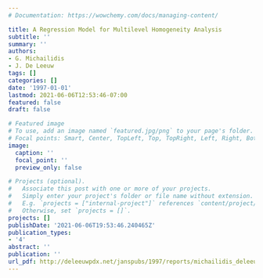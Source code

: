 ```yaml
---
# Documentation: https://wowchemy.com/docs/managing-content/

title: A Regression Model for Multilevel Homogeneity Analysis
subtitle: ''
summary: ''
authors:
- G. Michailidis
- J. De Leeuw
tags: []
categories: []
date: '1997-01-01'
lastmod: 2021-06-06T12:53:46-07:00
featured: false
draft: false

# Featured image
# To use, add an image named `featured.jpg/png` to your page's folder.
# Focal points: Smart, Center, TopLeft, Top, TopRight, Left, Right, BottomLeft, Bottom, BottomRight.
image:
  caption: ''
  focal_point: ''
  preview_only: false

# Projects (optional).
#   Associate this post with one or more of your projects.
#   Simply enter your project's folder or file name without extension.
#   E.g. `projects = ["internal-project"]` references `content/project/deep-learning/index.md`.
#   Otherwise, set `projects = []`.
projects: []
publishDate: '2021-06-06T19:53:46.240465Z'
publication_types:
- '4'
abstract: ''
publication: ''
url_pdf: http://deleeuwpdx.net/janspubs/1997/reports/michailidis_deleeuw_R_97.pdf
---
```

